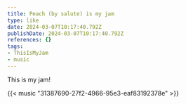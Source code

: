 ```yaml
---
title: Peach (by salute) is my jam
type: like
date: 2024-03-07T10:17:40.792Z
publishDate: 2024-03-07T10:17:40.792Z
references: {}
tags:
- ThisIsMyJam
- music
---
```

This is my jam!

{{< music "31387690-27f2-4966-95e3-eaf83192378e" >}}

